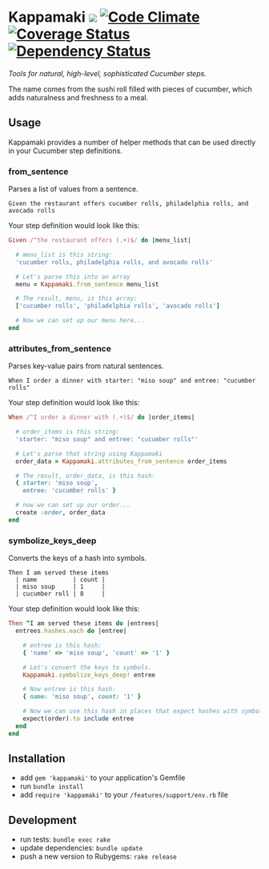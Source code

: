 # Kappamaki <a href="https://travis-ci.org/Originate/kappamaki" alt="Build Status" target="_blank"><img src="https://travis-ci.org/Originate/kappamaki.svg?branch=master"></a> [![Code Climate](https://codeclimate.com/github/Originate/kappamaki/badges/gpa.svg)](https://codeclimate.com/github/Originate/kappamaki) [![Coverage Status](https://coveralls.io/repos/Originate/kappamaki/badge.svg?branch=master&service=github)](https://coveralls.io/github/Originate/kappamaki?branch=master) [![Dependency Status](https://gemnasium.com/Originate/kappamaki.svg)](https://gemnasium.com/Originate/kappamaki)

_Tools for natural, high-level, sophisticated Cucumber steps._

The name comes from the sushi roll filled with pieces of cucumber,
which adds naturalness and freshness to a meal.


## Usage

Kappamaki provides a number of helper methods that can be used directly
in your Cucumber step definitions.

### from_sentence

Parses a list of values from a sentence.

```cucumber
Given the restaurant offers cucumber rolls, philadelphia rolls, and avocado rolls
```

Your step definition would look like this:

```ruby
Given /^the restaurant offers (.+)$/ do |menu_list|

  # menu_list is this string:
  'cucumber rolls, philadelphia rolls, and avocado rolls'

  # Let's parse this into an array
  menu = Kappamaki.from_sentence menu_list

  # The result, menu, is this array:
  ['cucumber rolls', 'philadelphia rolls', 'avocado rolls']

  # Now we can set up our menu here...
end
```


### attributes_from_sentence

Parses key-value pairs from natural sentences.

```cucumber
When I order a dinner with starter: "miso soup" and entree: "cucumber rolls"
```

Your step definition would look like this:

```ruby
When /^I order a dinner with (.+)$/ do |order_items|

  # order_items is this string:
  'starter: "miso soup" and entree: "cucumber rolls"'

  # Let's parse that string using Kappamaki
  order_data = Kappamaki.attributes_from_sentence order_items

  # The result, order_data, is this hash:
  { starter: 'miso soup',
    entree: 'cucumber rolls' }

  # now we can set up our order...
  create :order, order_data
end
```


### symbolize_keys_deep

Converts the keys of a hash into symbols.

```cucumber
Then I am served these items
  | name          | count |
  | miso soup     | 1     |
  | cucumber roll | 8     |
```

Your step definition would look like this:

```ruby
Then ^I am served these items do |entrees|
  entrees.hashes.each do |entree|

    # entree is this hash:
    { 'name' => 'miso soup', 'count' => '1' }

    # Let's convert the keys to symbols.
    Kappamaki.symbolize_keys_deep! entree

    # Now entree is this hash:
    { name: 'miso soup', count: '1' }

    # Now we can use this hash in places that expect hashes with symbols
    expect(order).to include entree
  end
end
```


## Installation

* add `gem 'kappamaki'` to your application's Gemfile
* run `bundle install`
* add `require 'kappamaki'` to your `/features/support/env.rb` file


## Development

* run tests: `bundle exec rake`
* update dependencies: `bundle update`
* push a new version to Rubygems: `rake release`

